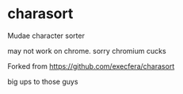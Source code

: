 # charasort
Mudae character sorter

may not work on chrome. sorry chromium cucks

Forked from https://github.com/execfera/charasort

big ups to those guys
